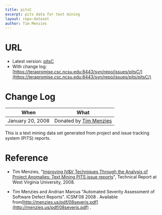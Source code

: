 ```yaml
---
title: pitsC
excerpt: pits data for text mining
layout: repo-dataset
author: Tim Menzies
---
```



# URL

  * Latest version: [pitsC](https://terapromise.csc.ncsu.edu:8443/svn/repo/issues/pits/pitsC/pitsC.csv)
  * With change log:[https://terapromise.csc.ncsu.edu:8443/svn/repo/issues/pitsC/](https://terapromise.csc.ncsu.edu:8443/svn/repo/issues/pits/pitsC/)

# Change Log

When | What
---- | ----
January 20, 2008 | Donated by [Tim Menzies](/repo/people/data-donors/promise3.html)

This is a text mining data set generated from project and issue tracking system (PITS) reports.

# Reference

  * Tim Menzies, "[Improving IV&V Techniques Through the Analysis of Project Anomalies: Text Mining PITS issue reports](http://menzies.us/pdf/07anomalies-pits.pdf)", Technical Report at West Virginia University, 2008.

  * Tim Menzies and Andrian Marcus "Automated Severity Assessment of Software Defect Reports". ICSM'08  2008 . Available from[http://menzies.us/pdf/08severis.pdf](http://menzies.us/pdf/08severis.pdf) .
